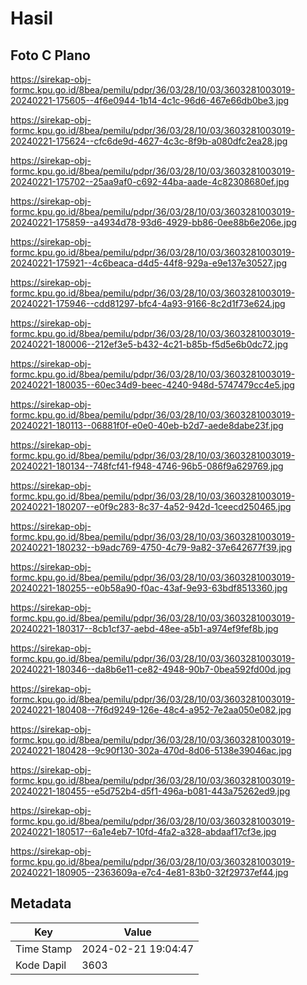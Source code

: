 # Hasil

## Foto C Plano

https://sirekap-obj-formc.kpu.go.id/8bea/pemilu/pdpr/36/03/28/10/03/3603281003019-20240221-175605--4f6e0944-1b14-4c1c-96d6-467e66db0be3.jpg

https://sirekap-obj-formc.kpu.go.id/8bea/pemilu/pdpr/36/03/28/10/03/3603281003019-20240221-175624--cfc6de9d-4627-4c3c-8f9b-a080dfc2ea28.jpg

https://sirekap-obj-formc.kpu.go.id/8bea/pemilu/pdpr/36/03/28/10/03/3603281003019-20240221-175702--25aa9af0-c692-44ba-aade-4c82308680ef.jpg

https://sirekap-obj-formc.kpu.go.id/8bea/pemilu/pdpr/36/03/28/10/03/3603281003019-20240221-175859--a4934d78-93d6-4929-bb86-0ee88b6e206e.jpg

https://sirekap-obj-formc.kpu.go.id/8bea/pemilu/pdpr/36/03/28/10/03/3603281003019-20240221-175921--4c6beaca-d4d5-44f8-929a-e9e137e30527.jpg

https://sirekap-obj-formc.kpu.go.id/8bea/pemilu/pdpr/36/03/28/10/03/3603281003019-20240221-175946--cdd81297-bfc4-4a93-9166-8c2d1f73e624.jpg

https://sirekap-obj-formc.kpu.go.id/8bea/pemilu/pdpr/36/03/28/10/03/3603281003019-20240221-180006--212ef3e5-b432-4c21-b85b-f5d5e6b0dc72.jpg

https://sirekap-obj-formc.kpu.go.id/8bea/pemilu/pdpr/36/03/28/10/03/3603281003019-20240221-180035--60ec34d9-beec-4240-948d-5747479cc4e5.jpg

https://sirekap-obj-formc.kpu.go.id/8bea/pemilu/pdpr/36/03/28/10/03/3603281003019-20240221-180113--06881f0f-e0e0-40eb-b2d7-aede8dabe23f.jpg

https://sirekap-obj-formc.kpu.go.id/8bea/pemilu/pdpr/36/03/28/10/03/3603281003019-20240221-180134--748fcf41-f948-4746-96b5-086f9a629769.jpg

https://sirekap-obj-formc.kpu.go.id/8bea/pemilu/pdpr/36/03/28/10/03/3603281003019-20240221-180207--e0f9c283-8c37-4a52-942d-1ceecd250465.jpg

https://sirekap-obj-formc.kpu.go.id/8bea/pemilu/pdpr/36/03/28/10/03/3603281003019-20240221-180232--b9adc769-4750-4c79-9a82-37e642677f39.jpg

https://sirekap-obj-formc.kpu.go.id/8bea/pemilu/pdpr/36/03/28/10/03/3603281003019-20240221-180255--e0b58a90-f0ac-43af-9e93-63bdf8513360.jpg

https://sirekap-obj-formc.kpu.go.id/8bea/pemilu/pdpr/36/03/28/10/03/3603281003019-20240221-180317--8cb1cf37-aebd-48ee-a5b1-a974ef9fef8b.jpg

https://sirekap-obj-formc.kpu.go.id/8bea/pemilu/pdpr/36/03/28/10/03/3603281003019-20240221-180346--da8b6e11-ce82-4948-90b7-0bea592fd00d.jpg

https://sirekap-obj-formc.kpu.go.id/8bea/pemilu/pdpr/36/03/28/10/03/3603281003019-20240221-180408--7f6d9249-126e-48c4-a952-7e2aa050e082.jpg

https://sirekap-obj-formc.kpu.go.id/8bea/pemilu/pdpr/36/03/28/10/03/3603281003019-20240221-180428--9c90f130-302a-470d-8d06-5138e39046ac.jpg

https://sirekap-obj-formc.kpu.go.id/8bea/pemilu/pdpr/36/03/28/10/03/3603281003019-20240221-180455--e5d752b4-d5f1-496a-b081-443a75262ed9.jpg

https://sirekap-obj-formc.kpu.go.id/8bea/pemilu/pdpr/36/03/28/10/03/3603281003019-20240221-180517--6a1e4eb7-10fd-4fa2-a328-abdaaf17cf3e.jpg

https://sirekap-obj-formc.kpu.go.id/8bea/pemilu/pdpr/36/03/28/10/03/3603281003019-20240221-180905--2363609a-e7c4-4e81-83b0-32f29737ef44.jpg


## Metadata

| Key        | Value               |
| ---------- | ------------------- |
| Time Stamp | 2024-02-21 19:04:47 |
| Kode Dapil | 3603                |



